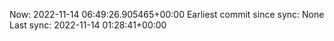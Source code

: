 Now: 2022-11-14 06:49:26.905465+00:00 Earliest commit since sync: None Last sync: 2022-11-14 01:28:41+00:00
